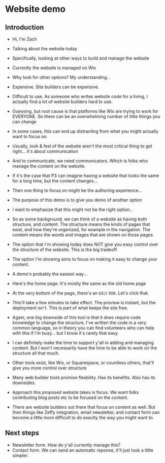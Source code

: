 # Website demo


## Introduction

- Hi, I'm Zach
- Talking about the website today
- Specifically, looking at other ways to build and manage the website

- Currently the website is managed on Wix
- Why look for other options? My understanding...
- Expensive. Site builders can be expensive.
- Difficult to use. As someone who writes website code for a living, I actually find a lot of website builders hard to use.
- Guessing, but root cause is that platforms like Wix are trying to work for EVERYONE. So there can be an overwhelming number of little things you can change
- In some cases, this can end up distracting from what you might actually want to focus on.

- Usually, look & feel of the website aren't the most critical thing to get right... it's about communication
- And to communicate, we need communicators. Which is folks who manage the content on the website.
- If it's the case that P3 can imagine having a website that looks the same for a long time, but the content changes...
- Then one thing to focus on might be the authoring experience...

- The purpose of this demo is to give you demo of another option
- I want to emphasize that this might not be the right option...
- So as some background, we can think of a website as having both structure, and content. The structure means the kinds of pages that exist, and how they're organized, for example in the navigation. The content means the words and images that are shown on those pages.
- The option that I'm showing today does NOT give you easy control over the structure of the website. This is the big tradeoff.
- The option I'm showing aims to focus on making it easy to change your content.
- A demo's probably the easiest way...

- Here's the home page. It's mostly the same as the old home page
- At the very bottom of the page, there's an `Edit` link. Let's click that.
- This'll take a few minutes to take effect. The preview is instant, but the deployment isn't. This is part of what keeps the site free.

- Again, one big downside of this tool is that it does require code knowledge to change the structure. I've written the code in a very common language, so in theory you can find volunteers who can help with this if I'm busy... but I know it's rarely that easy.
- I can definitely make the time to support y'all in adding and managing content. But I won't necessarily have the time to be able to work on the structure all that much.

- Other tools exist, like Wix, or Squarespace, or countless others, that'll give you more control over structure
- Many web builder tools promise flexbility. Has its benefits. Also has its downsides.
- Approach this proposed website takes is focus. We want folks contributing blog posts etc to be focused on the content.
- There are website builders out there that focus on content as well. But then things like Zeffy integration, email newsletter, and contact form can become a little more difficult to do exaclty the way you might want to.

## Next steps

- Newsletter form. How do y'all currently manage this?
- Contact form. We can send an automatic reponse, it'll just look a little simpler.